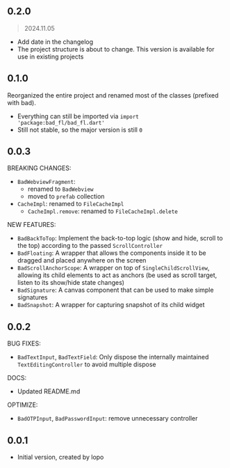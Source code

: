 ## 0.2.0

> 2024.11.05

- Add date in the changelog
- The project structure is about to change. This version is available for use in existing projects

## 0.1.0

Reorganized the entire project and renamed most of the classes (prefixed with bad).

- Everything can still be imported via `import 'package:bad_fl/bad_fl.dart'`
- Still not stable, so the major version is still `0`

## 0.0.3

BREAKING CHANGES:

- `BadWebviewFragment`:
    - renamed to `BadWebview`
    - moved to `prefab` collection
- `CacheImpl`: renamed to `FileCacheImpl`
    - `CacheImpl.remove`: renamed to `FileCacheImpl.delete`

NEW FEATURES:

- `BadBackToTop`: Implement the back-to-top logic (show and hide, scroll to the top) according to the
  passed `ScrollController`
- `BadFloating`: A wrapper that allows the components inside it to be dragged and placed anywhere on the screen
- `BadScrollAnchorScope`: A wrapper on top of `SingleChildScrollView`, allowing its child elements to act as anchors (be
  used as scroll target, listen to its show/hide state changes)
- `BadSignature`: A canvas component that can be used to make simple signatures
- `BadSnapshot`: A wrapper for capturing snapshot of its child widget

## 0.0.2

BUG FIXES:

- `BadTextInput`, `BadTextField`: Only dispose the internally maintained `TextEditingController` to avoid multiple
  dispose

DOCS:

- Updated README.md

OPTIMIZE:

- `BadOTPInput`, `BadPasswordInput`: remove unnecessary controller

## 0.0.1

- Initial version, created by lopo
